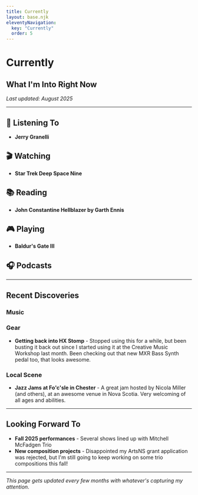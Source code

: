 ```yaml
---
title: Currently
layout: base.njk
eleventyNavigation:
  key: "Currently"
  order: 5
---
```


# Currently

## What I'm Into Right Now

*Last updated: August 2025*

---

## 🎵 Listening To

- **Jerry Granelli**

## 🎬 Watching

- **Star Trek Deep Space Nine**

## 📚 Reading

- **John Constantine Hellblazer by Garth Ennis**

## 🎮 Playing

- **Baldur's Gate III**

## 🎧 Podcasts

---

## Recent Discoveries

### Music

### Gear

- **Getting back into HX Stomp** - Stopped using this for a while, but been busting it back out since I started using it at the Creative Music Workshop last month. Been checking out that new MXR Bass Synth pedal too, that looks awesome.

### Local Scene

- **Jazz Jams at Fo'c'sle in Chester** - A great jam hosted by Nicola Miller (and others), at an awesome venue in Nova Scotia. Very welcoming of all ages and abilities.

---

## Looking Forward To

- **Fall 2025 performances** - Several shows lined up with Mitchell McFadgen Trio
- **New composition projects** - Disappointed my ArtsNS grant application was rejected, but I'm still going to keep working on some trio compositions this fall!
---

*This page gets updated every few months with whatever's capturing my attention.*
